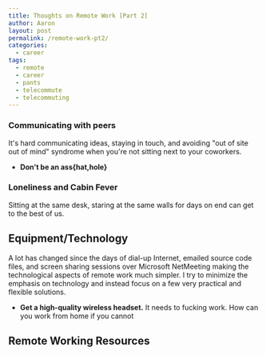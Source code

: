 ```yaml
---
title: Thoughts on Remote Work [Part 2]
author: Aaron
layout: post
permalink: /remote-work-pt2/
categories:
  - career
tags:
  - remote
  - career
  - pants
  - telecommute
  - telecommuting
---
```


### Communicating with peers

It's hard communicating ideas, staying in touch, and
avoiding "out of site out of mind" syndrome when you're not sitting next to your
coworkers.

* **Don't be an ass{hat,hole}**

### Loneliness and Cabin Fever

Sitting at the same desk, staring at the same walls for days on end can get to the best of us.

## Equipment/Technology

A lot has changed since the days of dial-up Internet,
emailed source code files, and screen sharing sessions over Microsoft NetMeeting making
the technological aspects of remote work much simpler.  I try to minimize the emphasis
on technology and instead focus on a few very practical and flexible solutions.

* **Get a high-quality wireless headset.**  It needs to fucking work. How can you
  work from home if you cannot

## Remote Working Resources

